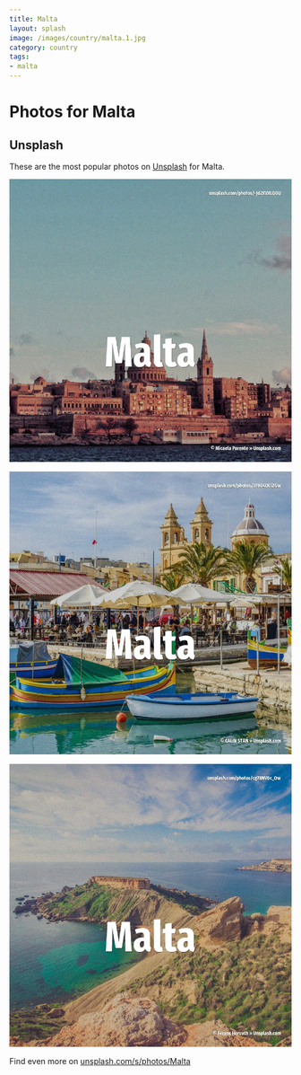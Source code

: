 ```yaml
---
title: Malta
layout: splash
image: /images/country/malta.1.jpg
category: country
tags:
- malta
---
```

# Photos for Malta

## Unsplash

These are the most popular photos on [Unsplash](https://unsplash.com) for Malta.

![Malta](/images/country/malta.1.jpg)

![Malta](/images/country/malta.2.jpg)

![Malta](/images/country/malta.3.jpg)

Find even more on [unsplash.com/s/photos/Malta](https://unsplash.com/s/photos/Malta)